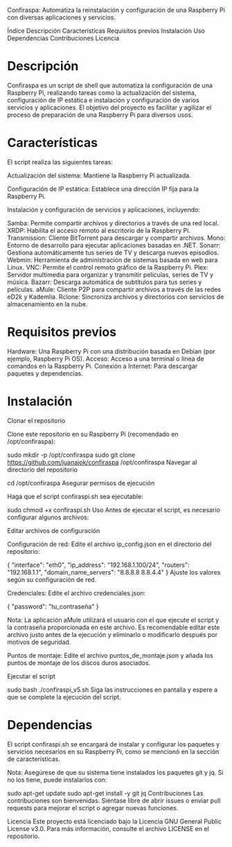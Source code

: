 Confiraspa:
Automatiza la reinstalación y configuración de una Raspberry Pi con diversas aplicaciones y servicios.

Índice
Descripción
Características
Requisitos previos
Instalación
Uso
Dependencias
Contribuciones
Licencia


Descripción
============
Confiraspa es un script de shell que automatiza la configuración de una Raspberry Pi, realizando tareas como la actualización del sistema, configuración de IP estática e instalación y configuración de varios servicios y aplicaciones. El objetivo del proyecto es facilitar y agilizar el proceso de preparación de una Raspberry Pi para diversos usos.

Características
===============

El script realiza las siguientes tareas:

Actualización del sistema: Mantiene la Raspberry Pi actualizada.

Configuración de IP estática: Establece una dirección IP fija para la Raspberry Pi.

Instalación y configuración de servicios y aplicaciones, incluyendo:

Samba: Permite compartir archivos y directorios a través de una red local.
XRDP: Habilita el acceso remoto al escritorio de la Raspberry Pi.
Transmission: Cliente BitTorrent para descargar y compartir archivos.
Mono: Entorno de desarrollo para ejecutar aplicaciones basadas en .NET.
Sonarr: Gestiona automáticamente tus series de TV y descarga nuevos episodios.
Webmin: Herramienta de administración de sistemas basada en web para Linux.
VNC: Permite el control remoto gráfico de la Raspberry Pi.
Plex: Servidor multimedia para organizar y transmitir películas, series de TV y música.
Bazarr: Descarga automática de subtítulos para tus series y películas.
aMule: Cliente P2P para compartir archivos a través de las redes eD2k y Kademlia.
Rclone: Sincroniza archivos y directorios con servicios de almacenamiento en la nube.

Requisitos previos
==================
Hardware: Una Raspberry Pi con una distribución basada en Debian (por ejemplo, Raspberry Pi OS).
Acceso: Acceso a una terminal o línea de comandos en la Raspberry Pi.
Conexión a Internet: Para descargar paquetes y dependencias.

Instalación
===========
Clonar el repositorio

Clone este repositorio en su Raspberry Pi (recomendado en /opt/confiraspa):


sudo mkdir -p /opt/confiraspa
sudo git clone https://github.com/juanajok/confiraspa /opt/confiraspa
Navegar al directorio del repositorio


cd /opt/confiraspa
Asegurar permisos de ejecución

Haga que el script confiraspi.sh sea ejecutable:


sudo chmod +x confiraspi.sh
Uso
Antes de ejecutar el script, es necesario configurar algunos archivos:

Editar archivos de configuración

Configuración de red: Edite el archivo ip_config.json en el directorio del repositorio:


{
  "interface": "eth0",
  "ip_address": "192.168.1.100/24",
  "routers": "192.168.1.1",
  "domain_name_servers": "8.8.8.8 8.8.4.4"
}
Ajuste los valores según su configuración de red.

Credenciales: Edite el archivo credenciales.json:


{
  "password": "tu_contraseña"
}


Nota: La aplicación aMule utilizará el usuario con el que ejecute el script y la contraseña proporcionada en este archivo. Es recomendable editar este archivo justo antes de la ejecución y eliminarlo o modificarlo después por motivos de seguridad.

Puntos de montaje: Edite el archivo puntos_de_montaje.json y añada los puntos de montaje de los discos duros asociados.

Ejecutar el script


sudo bash ./confiraspi_v5.sh
Siga las instrucciones en pantalla y espere a que se complete la ejecución del script.

Dependencias
===============

El script confiraspi.sh se encargará de instalar y configurar los paquetes y servicios necesarios en su Raspberry Pi, como se mencionó en la sección de características.

Nota: Asegúrese de que su sistema tiene instalados los paquetes git y jq. Si no los tiene, puede instalarlos con:


sudo apt-get update
sudo apt-get install -y git jq
Contribuciones
Las contribuciones son bienvenidas. Siéntase libre de abrir issues o enviar pull requests para mejorar el script o agregar nuevas funciones.

Licencia
Este proyecto está licenciado bajo la Licencia GNU General Public License v3.0. Para más información, consulte el archivo LICENSE en el repositorio.